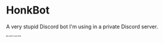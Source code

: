 # HonkBot

A very stupid Discord bot I'm using in a private Discord server.

<div style="font-size: 5px;">pls don't use this</div>
